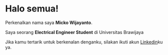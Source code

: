 # Halo semua! 

Perkenalkan nama saya **Micko Wijayanto**.

Saya seorang **Electrical Engineer Student** di Universitas Brawijaya


Jika kamu tertarik untuk berkenalan denganku, silakan ikuti akun [Linkedin](https://www.linkedin.com/in/gilang-adhan/)ku ya.



<!--
**mickoWijayanto/mickoWijayanto** is a ✨ _special_ ✨ repository because its `README.md` (this file) appears on your GitHub profile.

Here are some ideas to get you started:

- 🔭 I’m currently working on ...
- 🌱 I’m currently learning ...
- 👯 I’m looking to collaborate on ...
- 🤔 I’m looking for help with ...
- 💬 Ask me about ...
- 📫 How to reach me: ...
- 😄 Pronouns: ...
- ⚡ Fun fact: ...
-->
